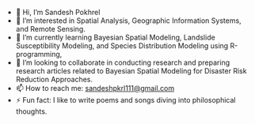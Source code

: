 - 👋 Hi, I’m Sandesh Pokhrel
- 👀 I’m interested in Spatial Analysis, Geographic Information Systems, and Remote Sensing.
- 🌱 I’m currently learning Bayesian Spatial Modeling, Landslide Susceptibility Modeling, and Species Distribution Modeling using R-programming,
- 💞️ I’m looking to collaborate in conducting research and preparing research articles related to Bayesian Spatial Modeling for Disaster Risk Reduction Approaches.
- 📫 How to reach me: sandeshpkrl111@gmail.com
- ⚡ Fun fact: I like to write poems and songs diving into philosophical thoughts.

<!---
sandesh240/sandesh240 is a ✨ special ✨ repository because its `README.md` (this file) appears on your GitHub profile.
You can click the Preview link to take a look at your changes.
--->
